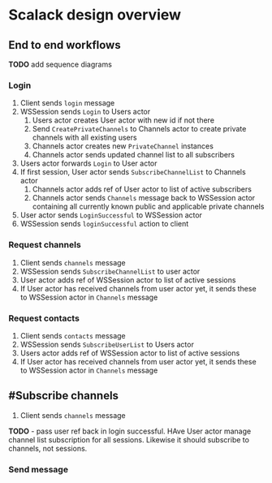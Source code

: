 # Scalack design overview

## End to end workflows

**TODO** add sequence diagrams

### Login

1. Client sends `login` message
1. WSSession sends `Login` to Users actor
    1. Users actor creates User actor with new id if not there
    1. Send `CreatePrivateChannels` to Channels actor to create private channels with all existing users
    1. Channels actor creates new `PrivateChannel` instances
    1. Channels actor sends updated channel list to all subscribers
1. Users actor forwards `Login` to User actor
1. If first session, User actor sends `SubscribeChannelList` to Channels actor
    1. Channels actor adds ref of User actor to list of active subscribers
    1. Channels actor sends `Channels` message back to WSSession actor containing all currently known public and applicable private channels
1. User actor sends `LoginSuccessful` to WSSession actor
1. WSSession sends `loginSuccessful` action to client

### Request channels

1. Client sends `channels` message
1. WSSession sends `SubscribeChannelList` to user actor
1. User actor adds ref of WSSession actor to list of active sessions
1. If User actor has received channels from user actor yet, it sends these to WSSession actor in `Channels` message

### Request contacts

1. Client sends `contacts` message
1. WSSession sends `SubscribeUserList` to Users actor
1. Users actor adds ref of WSSession actor to list of active sessions
1. If User actor has received channels from user actor yet, it sends these to WSSession actor in `Channels` message

## #Subscribe channels

1. Client sends `channels` message


**TODO** - pass user ref back in login successful. HAve User actor manage channel list subscription for all sessions. Likewise it should subscribe to channels, not sessions.


### Send message
